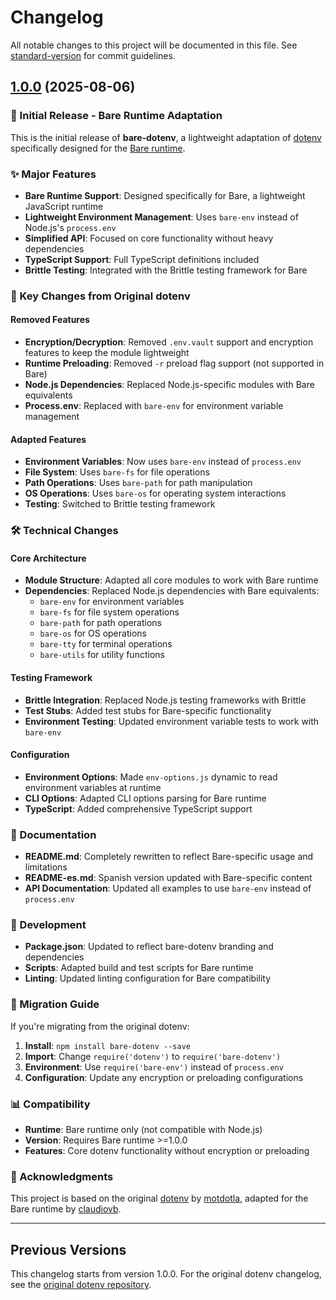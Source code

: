 # Changelog

All notable changes to this project will be documented in this file. See [standard-version](https://github.com/conventional-changelog/standard-version) for commit guidelines.

## [1.0.0](https://github.com/claudiovb/bare-dotenv/compare/v17.2.1...v1.0.0) (2025-08-06)

### 🎉 Initial Release - Bare Runtime Adaptation

This is the initial release of **bare-dotenv**, a lightweight adaptation of [dotenv](https://github.com/motdotla/dotenv) specifically designed for the [Bare runtime](https://github.com/bare-js/bare).

### ✨ Major Features

- **Bare Runtime Support**: Designed specifically for Bare, a lightweight JavaScript runtime
- **Lightweight Environment Management**: Uses `bare-env` instead of Node.js's `process.env`
- **Simplified API**: Focused on core functionality without heavy dependencies
- **TypeScript Support**: Full TypeScript definitions included
- **Brittle Testing**: Integrated with the Brittle testing framework for Bare

### 🔄 Key Changes from Original dotenv

#### Removed Features

- **Encryption/Decryption**: Removed `.env.vault` support and encryption features to keep the module lightweight
- **Runtime Preloading**: Removed `-r` preload flag support (not supported in Bare)
- **Node.js Dependencies**: Replaced Node.js-specific modules with Bare equivalents
- **Process.env**: Replaced with `bare-env` for environment variable management

#### Adapted Features

- **Environment Variables**: Now uses `bare-env` instead of `process.env`
- **File System**: Uses `bare-fs` for file operations
- **Path Operations**: Uses `bare-path` for path manipulation
- **OS Operations**: Uses `bare-os` for operating system interactions
- **Testing**: Switched to Brittle testing framework

### 🛠️ Technical Changes

#### Core Architecture

- **Module Structure**: Adapted all core modules to work with Bare runtime
- **Dependencies**: Replaced Node.js dependencies with Bare equivalents:
  - `bare-env` for environment variables
  - `bare-fs` for file system operations
  - `bare-path` for path operations
  - `bare-os` for OS operations
  - `bare-tty` for terminal operations
  - `bare-utils` for utility functions

#### Testing Framework

- **Brittle Integration**: Replaced Node.js testing frameworks with Brittle
- **Test Stubs**: Added test stubs for Bare-specific functionality
- **Environment Testing**: Updated environment variable tests to work with `bare-env`

#### Configuration

- **Environment Options**: Made `env-options.js` dynamic to read environment variables at runtime
- **CLI Options**: Adapted CLI options parsing for Bare runtime
- **TypeScript**: Added comprehensive TypeScript support

### 📝 Documentation

- **README.md**: Completely rewritten to reflect Bare-specific usage and limitations
- **README-es.md**: Spanish version updated with Bare-specific content
- **API Documentation**: Updated all examples to use `bare-env` instead of `process.env`

### 🔧 Development

- **Package.json**: Updated to reflect bare-dotenv branding and dependencies
- **Scripts**: Adapted build and test scripts for Bare runtime
- **Linting**: Updated linting configuration for Bare compatibility

### 🚀 Migration Guide

If you're migrating from the original dotenv:

1. **Install**: `npm install bare-dotenv --save`
2. **Import**: Change `require('dotenv')` to `require('bare-dotenv')`
3. **Environment**: Use `require('bare-env')` instead of `process.env`
4. **Configuration**: Update any encryption or preloading configurations

### 📊 Compatibility

- **Runtime**: Bare runtime only (not compatible with Node.js)
- **Version**: Requires Bare runtime >=1.0.0
- **Features**: Core dotenv functionality without encryption or preloading

### 🙏 Acknowledgments

This project is based on the original [dotenv](https://github.com/motdotla/dotenv) by [motdotla](https://github.com/motdotla), adapted for the Bare runtime by [claudiovb](https://github.com/claudiovb).

---

## Previous Versions

This changelog starts from version 1.0.0. For the original dotenv changelog, see the [original dotenv repository](https://github.com/motdotla/dotenv/blob/master/CHANGELOG.md).
